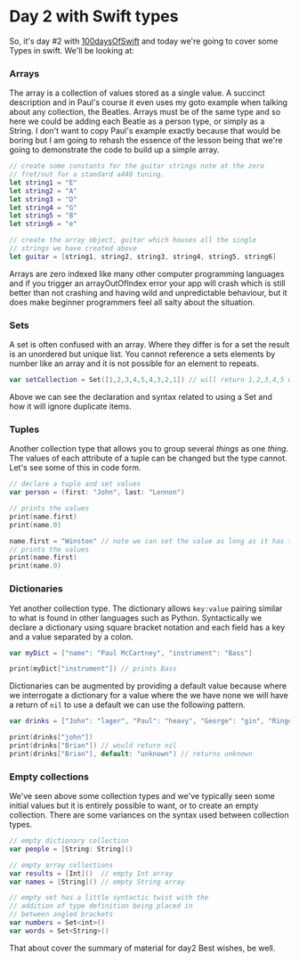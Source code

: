 # Day 2 with Swift types

So, it's day #2 with [100daysOfSwift](https://www.hackingwithswift.com/100) and today we're going to cover some Types in swift. We'll be looking at:

### Arrays

The array is a collection of values stored as a single value. A succinct description and in Paul's course it even uses my goto example when talking about any collection, the Beatles. Arrays must be of the same type and so here we could be adding each Beatle as a person type, or simply as a String. I don't want to copy Paul's example exactly because that would be boring but I am going to rehash the essence of the lesson being that we're going to demonstrate the code to build up a simple array.

```swift
// create some constants for the guitar strings note at the zero
// fret/nut for a standard a440 tuning.
let string1 = "E"
let string2 = "A"
let string3 = "D"
let string4 = "G"
let string5 = "B"
let string6 = "e"

// create the array object, guitar which houses all the single
// strings we have created above
let guitar = [string1, string2, string3, string4, string5, string6]
```

Arrays are zero indexed like many other computer programming languages and if you trigger an arrayOutOfIndex error your app will crash which is still better than not crashing and having wild and unpredictable behaviour, but it does make beginner programmers feel all salty about the situation.

### Sets

A set is often confused with an array. Where they differ is for a set the result is an unordered but unique list. You cannot reference a sets elements by number like an array and it is not possible for an element to repeats.

```swift
var setCollection = Set([1,2,3,4,5,4,3,2,1]) // will return 1,2,3,4,5 when printed
```

Above we can see the declaration and syntax related to using a Set and how it will ignore duplicate items.

### Tuples

Another collection type that allows you to group several _things_ as one _thing_. The values of each attribute of a tuple can be changed but the type cannot. Let's see some of this in code form.

```swift
// declare a tuple and set values
var person = (first: "John", last: "Lennon")

// prints the values
print(name.first)
print(name.0)

name.first = "Winston" // note we can set the value as long as it has the same type, here a String.
// prints the values
print(name.first)
print(name.0)
```

### Dictionaries

Yet another collection type. The dictionary allows `key:value` pairing similar to what is found in other languages such as Python. Syntactically we declare a dictionary using square bracket notation and each field has a key and a value separated by a colon.

```swift
var myDict = ["name": "Paul McCartney", "instrument": "Bass"]

print(myDict["instrument"]) // prints Bass
```

Dictionaries can be augmented by providing a default value because where we interrogate a dictionary for a value where the we have none we will have a return of `nil` to use a default we can use the following pattern.

```swift
var drinks = ["John": "lager", "Paul": "heavy", "George": "gin", "Ringo": "vodka"]

print(drinks["john"])
print(drinks["Brian"]) // would return nil
print(drinks["Brian"], default: "unknown") // returns unknown
```

### Empty collections

We've seen above some collection types and we've typically seen some initial values but it is entirely possible to want, or to create an empty collection. There are some variances on the syntax used between collection types.

```swift
// empty dictionary collection
var people = [String: String]()

// empty array collections
var results = [Int]()  // empty Int array
var names = [String]() // empty String array

// empty set has a little syntactic twist with the
// addition of type definition being placed in
// between angled brackets
var numbers = Set<int>()
var words = Set<String>()
```

That about cover the summary of material for day2
Best wishes, be well.
